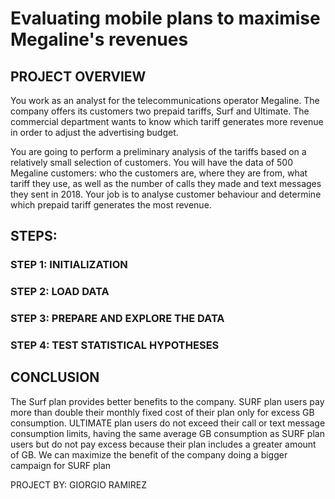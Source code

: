 # Evaluating mobile plans to maximise Megaline's revenues

## PROJECT OVERVIEW

You work as an analyst for the telecommunications operator Megaline. The company offers its customers two prepaid tariffs, Surf and Ultimate. The commercial department wants to know which tariff generates more revenue in order to adjust the advertising budget.

You are going to perform a preliminary analysis of the tariffs based on a relatively small selection of customers. You will have the data of 500 Megaline customers: who the customers are, where they are from, what tariff they use, as well as the number of calls they made and text messages they sent in 2018. Your job is to analyse customer behaviour and determine which prepaid tariff generates the most revenue.

## STEPS:

### STEP 1: INITIALIZATION

### STEP 2: LOAD DATA

### STEP 3: PREPARE AND EXPLORE THE DATA

### STEP 4: TEST STATISTICAL HYPOTHESES

## CONCLUSION

The Surf plan provides better benefits to the company. SURF plan users pay more than double their monthly fixed cost of their plan only for excess GB consumption. ULTIMATE plan users do not exceed their call or text message consumption limits, having the same average GB consumption as SURF plan users but do not pay excess because their plan includes a greater amount of GB. We can maximize the benefit of the company doing a bigger campaign for SURF plan

PROJECT BY: GIORGIO RAMIREZ
